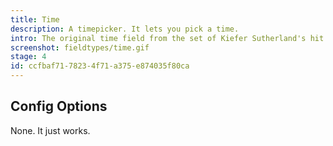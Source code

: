 ```yaml
---
title: Time
description: A timepicker. It lets you pick a time.
intro: The original time field from the set of Kiefer Sutherland's hit drama "24". It's a simple timepicker that operates in 24-hour mode and supports keyboard `up` and `down` controls.
screenshot: fieldtypes/time.gif
stage: 4
id: ccfbaf71-7823-4f71-a375-e874035f80ca
---
```

## Config Options

None. It just works.
